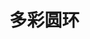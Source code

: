# 多彩圆环

<vuep template="#demo1"></vuep>
<script v-pre type="text/x-template" id="demo1">
<style>
</style>
<template>
</template>
<script></script>
</script>